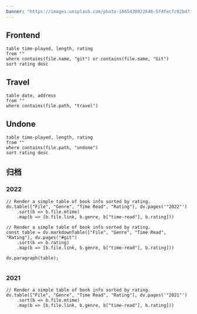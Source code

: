 ```yaml
---
banner: "https://images.unsplash.com/photo-1665430922646-5f4fecfc02bd?ixlib=rb-1.2.1&ixid=MnwxMjA3fDB8MHxwaG90by1wYWdlfHx8fGVufDB8fHx8&auto=format&fit=crop&w=1332&q=80"
---
```



## Frontend
```dataview 
table time-played, length, rating 
from ""
where contains(file.name, "git") or contains(file.name, "Git")
sort rating desc
```
## Travel
```dataview 
table date, address
from ""
where contains(file.path, "travel")
```

## Undone

```dataview 
table time-played, length, rating 
from ""
where contains(file.path, "undone")
sort rating desc
```

## 归档

### 2022

```dataviewjs
// Render a simple table of book info sorted by rating.
dv.table(["File", "Genre", "Time Read", "Rating"], dv.pages('"2022"')
    .sort(b => b.file.mtime)
    .map(b => [b.file.link, b.genre, b["time-read"], b.rating]))

```
```dataviewjs
// Render a simple table of book info sorted by rating.
const table = dv.markdownTable(["File", "Genre", "Time Read", "Rating"], dv.pages("#git")
    .sort(b => b.rating)
    .map(b => [b.file.link, b.genre, b["time-read"], b.rating]))

dv.paragraph(table);
```
```dataviewjs

```

### 2021
```dataviewjs
// Render a simple table of book info sorted by rating.
dv.table(["File", "Genre", "Time Read", "Rating"], dv.pages('"2021"')
    .sort(b => b.file.mtime)
    .map(b => [b.file.link, b.genre, b["time-read"], b.rating]))
```